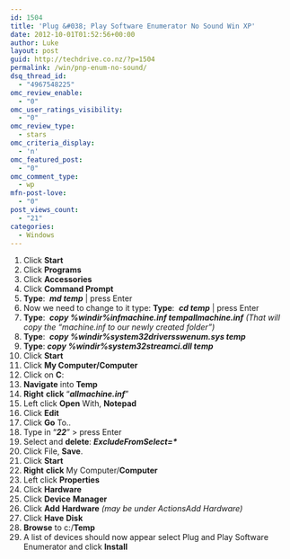 ```yaml
---
id: 1504
title: 'Plug &#038; Play Software Enumerator No Sound Win XP'
date: 2012-10-01T01:52:56+00:00
author: Luke
layout: post
guid: http://techdrive.co.nz/?p=1504
permalink: /win/pnp-enum-no-sound/
dsq_thread_id:
  - "4967548225"
omc_review_enable:
  - "0"
omc_user_ratings_visibility:
  - "0"
omc_review_type:
  - stars
omc_criteria_display:
  - 'n'
omc_featured_post:
  - "0"
omc_comment_type:
  - wp
mfn-post-love:
  - "0"
post_views_count:
  - "21"
categories:
  - Windows
---
```

<ol start="1">
  <li>
    Click <strong>Start</strong>
  </li>
  <li>
    Click <strong>Programs</strong>
  </li>
  <li>
    Click <strong>Accessories</strong>
  </li>
  <li>
    Click <strong>Command Prompt</strong>
  </li>
  <li>
    <strong>Type</strong>:  <strong><em>md temp</em></strong> | press Enter
  </li>
  <li>
    Now we need to change to it type: <strong>Type</strong>:  <strong><em>cd temp</em></strong> | press Enter
  </li>
  <li>
    <strong>Type</strong>:  <strong><em>copy %windir%infmachine.inf tempallmachine.inf</em></strong> <em>(That will copy the “machine.inf to our newly created folder”)</em>
  </li>
  <li>
    <strong>Type</strong>:  <strong><em>copy %windir%system32driversswenum.sys temp</em></strong>
  </li>
  <li>
    <strong>Type</strong>: <strong><em>copy %windir%system32streamci.dll temp</em></strong>
  </li>
  <li>
    Click <strong>Start</strong>
  </li>
  <li>
    Click <strong>My Computer/Computer</strong>
  </li>
  <li>
    Click on <strong>C</strong>:
  </li>
  <li>
    <strong>Navigate</strong> into <strong>Temp</strong>
  </li>
  <li>
    <strong>Right</strong> <strong>click</strong> “<strong><em>allmachine.inf</em></strong>”
  </li>
  <li>
    Left click <strong>Open</strong> With, <strong>Notepad</strong>
  </li>
  <li>
    Click <strong>Edit</strong>
  </li>
  <li>
    Click <strong>Go</strong> To..
  </li>
  <li>
    Type in “<strong><em>22</em></strong>” > press Enter
  </li>
  <li>
    Select and <strong>delete</strong>: <strong><em>ExcludeFromSelect=*</em></strong>
  </li>
  <li>
    Click File, <strong>Save</strong>.
  </li>
  <li>
    Click <strong>Start</strong>
  </li>
  <li>
    <strong>Right</strong> <strong>click</strong> My Computer/<strong>Computer</strong>
  </li>
  <li>
    Left click <strong>Properties</strong>
  </li>
  <li>
    Click <strong>Hardware</strong>
  </li>
  <li>
    Click <strong>Device</strong> <strong>Manager</strong>
  </li>
  <li>
    Click <strong>Add</strong> <strong>Hardware</strong> <em>(may be under ActionsAdd Hardware)</em>
  </li>
  <li>
    Click <strong>Have</strong> <strong>Disk</strong>
  </li>
  <li>
    <strong>Browse</strong> to c:/<strong>Temp</strong>
  </li>
  <li>
    A list of devices should now appear select Plug and Play Software Enumerator and click <strong>Install</strong>
  </li>
</ol>